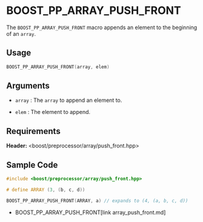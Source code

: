 # BOOST_PP_ARRAY_PUSH_FRONT

The `BOOST_PP_ARRAY_PUSH_FRONT` macro appends an element to the beginning of an `array`.

## Usage

```cpp
BOOST_PP_ARRAY_PUSH_FRONT(array, elem)
```

## Arguments

- `array` :
	The `array` to append an element to.

- `elem` :
	The element to append.

## Requirements

**Header:** &lt;boost/preprocessor/array/push_front.hpp&gt;

## Sample Code

```cpp
#include <boost/preprocessor/array/push_front.hpp>

# define ARRAY (3, (b, c, d))

BOOST_PP_ARRAY_PUSH_FRONT(ARRAY, a) // expands to (4, (a, b, c, d))
```
* BOOST_PP_ARRAY_PUSH_FRONT[link array_push_front.md]

